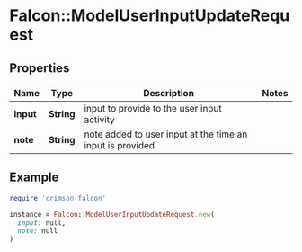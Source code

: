 # Falcon::ModelUserInputUpdateRequest

## Properties

| Name | Type | Description | Notes |
| ---- | ---- | ----------- | ----- |
| **input** | **String** | input to provide to the user input activity |  |
| **note** | **String** | note added to user input at the time an input is provided |  |

## Example

```ruby
require 'crimson-falcon'

instance = Falcon::ModelUserInputUpdateRequest.new(
  input: null,
  note: null
)
```

